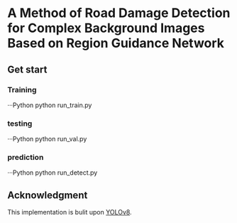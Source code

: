 A Method of Road Damage Detection for Complex Background Images Based on Region Guidance Network
=

## Get start

### Training
···Python
python run_train.py

### testing
···Python
python run_val.py

### prediction
···Python
python run_detect.py

## Acknowledgment
This implementation is bulit upon [YOLOv8](https://github.com/ultralytics/ultralytics/).
